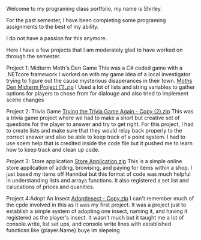 Welcome to my programing class portfolio, my name is Shirley.

For the past semester, I have been completing some programing assignments to the best of my ability.

I do not have a passion for this anymore.

Here I have a few projects that I am moderately glad to have worked on through the semester.

Project 1: Midterm Moth's Den Game
This was a C# coded game with a .NETcore framework I worked on with my game idea of a local investigator trying to figure out the cause
 mysterious disaperances in their town. 
[Moths Den Midterm Project (1).zip](https://github.com/popiicuu/popiicuu.github.io/files/15218099/Moths.Den.Midterm.Project.1.zip)
I Used a lot of lists and string variables to gather options for players to chose from for dialouge and also tried to implement scene changes

Project 2: Trivia Game
[Trying the Trivia Game Again - Copy (2).zip](https://github.com/popiicuu/popiicuu.github.io/files/15218122/Trying.the.Trivia.Game.Again.-.Copy.2.zip)
This was a trivia game project where we had to make a short but creative set of questions for the player to answer and try to get right.
For this project, I had to create lists and make sure that they would relay back properly to the correct answer and also be able to keep track of a point system.
I had to use soem help that is credited inside the code file but it pushed me to learn how to keep track and clean up code.

Project 3: Store application
[Store Application.zip](https://github.com/popiicuu/popiicuu.github.io/files/15218246/Store.Application.zip)
This is a simple online store appilcation of adding, browising, and paying for items within a shop. I just based my items off Hannibal but this format of code was much helpful in understanding lists and arrays functions. It also registered a set list and calucations of prices and quanities.

Project 4:Adopt An Insect
[AdoptInsect - Copy.zip](https://github.com/popiicuu/popiicuu.github.io/files/15218247/AdoptInsect.-.Copy.zip)
I can't remember much of the cpde involved in this as it was my first project. It was a project just to establish a simple system of adopting one insect, naming it, and having it registered as the player's insect. It wasn't much but it taught me a lot of console.write, list set ups, and console write lines with established functiosn like {player.Name}
buye im slepeing
